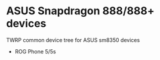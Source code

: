 # ASUS Snapdragon 888/888+ devices
TWRP common device tree for ASUS sm8350 devices
- ROG Phone 5/5s
